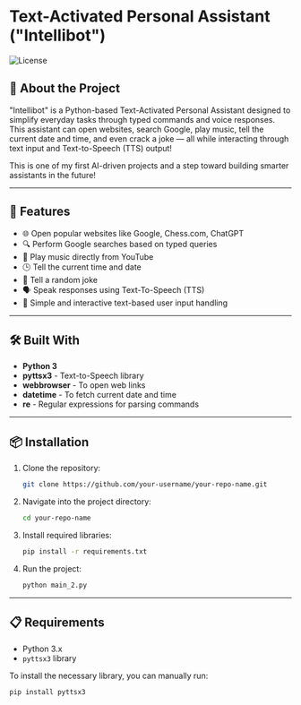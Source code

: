 # Text-Activated Personal Assistant ("Intellibot")

![License](https://img.shields.io/badge/Language-Python-blue)

## 🚀 About the Project

"Intellibot" is a Python-based Text-Activated Personal Assistant designed to simplify everyday tasks through typed commands and voice responses.  
This assistant can open websites, search Google, play music, tell the current date and time, and even crack a joke — all while interacting through text input and Text-to-Speech (TTS) output!

This is one of my first AI-driven projects and a step toward building smarter assistants in the future!

---

## 🎯 Features
- 🌐 Open popular websites like Google, Chess.com, ChatGPT
- 🔍 Perform Google searches based on typed queries
- 🎵 Play music directly from YouTube
- 🕒 Tell the current time and date
- 🤣 Tell a random joke
- 🗣 Speak responses using Text-To-Speech (TTS)
- 🧠 Simple and interactive text-based user input handling

---

## 🛠 Built With
- **Python 3**
- **pyttsx3** - Text-to-Speech library
- **webbrowser** - To open web links
- **datetime** - To fetch current date and time
- **re** - Regular expressions for parsing commands

---

## 📦 Installation

1. Clone the repository:
    ```bash
    git clone https://github.com/your-username/your-repo-name.git
    ```

2. Navigate into the project directory:
    ```bash
    cd your-repo-name
    ```

3. Install required libraries:
    ```bash
    pip install -r requirements.txt
    ```

4. Run the project:
    ```bash
    python main_2.py
    ```

---

## 📋 Requirements
- Python 3.x
- `pyttsx3` library

To install the necessary library, you can manually run:
```bash
pip install pyttsx3
